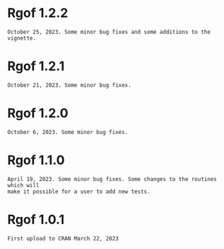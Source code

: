 # Rgof 1.2.2
    October 25, 2023. Some minor bug fixes and some additions to the vignette.

# Rgof 1.2.1
    October 21, 2023. Some minor bug fixes.
    
# Rgof 1.2.0
    October 6, 2023. Some minor bug fixes.

# Rgof 1.1.0
    April 19, 2023. Some minor bug fixes. Some changes to the routines which will
    make it possible for a user to add new tests.    


# Rgof 1.0.1
    First upload to CRAN March 22, 2023
    
                